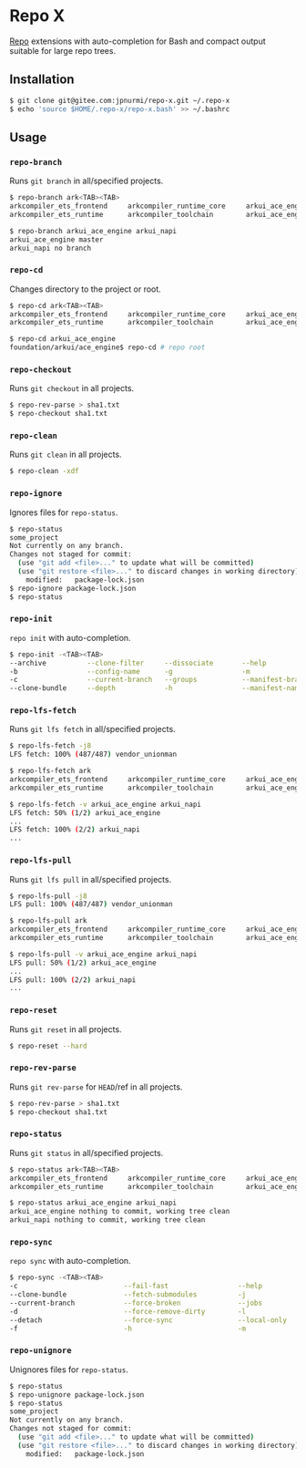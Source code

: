 # Repo X

[Repo](https://source.android.com/docs/setup/reference/repo) extensions with
auto-completion for Bash and compact output suitable for large repo trees.

## Installation

```sh
$ git clone git@gitee.com:jpnurmi/repo-x.git ~/.repo-x
$ echo 'source $HOME/.repo-x/repo-x.bash' >> ~/.bashrc
```

## Usage

### `repo-branch`

Runs `git branch` in all/specified projects.

```sh
$ repo-branch ark<TAB><TAB>
arkcompiler_ets_frontend     arkcompiler_runtime_core     arkui_ace_engine             arkui_advanced_ui_component  arkui_ui_appearance          
arkcompiler_ets_runtime      arkcompiler_toolchain        arkui_ace_engine_lite        arkui_napi                   arkui_ui_lite

$ repo-branch arkui_ace_engine arkui_napi
arkui_ace_engine master
arkui_napi no branch
```

### `repo-cd`

Changes directory to the project or root.

```sh
$ repo-cd ark<TAB><TAB>
arkcompiler_ets_frontend     arkcompiler_runtime_core     arkui_ace_engine             arkui_advanced_ui_component  arkui_ui_appearance          
arkcompiler_ets_runtime      arkcompiler_toolchain        arkui_ace_engine_lite        arkui_napi                   arkui_ui_lite

$ repo-cd arkui_ace_engine
foundation/arkui/ace_engine$ repo-cd # repo root
```

### `repo-checkout`

Runs `git checkout` in all projects.

```sh
$ repo-rev-parse > sha1.txt
$ repo-checkout sha1.txt
```

### `repo-clean`

Runs `git clean` in all projects.

```sh
$ repo-clean -xdf
```

### `repo-ignore`

Ignores files for `repo-status`.

```sh
$ repo-status
some_project
Not currently on any branch.
Changes not staged for commit:
  (use "git add <file>..." to update what will be committed)
  (use "git restore <file>..." to discard changes in working directory)
	modified:   package-lock.json
$ repo-ignore package-lock.json
$ repo-status
```

### `repo-init`

`repo init` with auto-completion.

```sh
$ repo-init -<TAB><TAB>
--archive          --clone-filter     --dissociate       --help             --manifest-url     --no-tags          -q                 --repo-url         --verbose          
-b                 --config-name      -g                 -m                 --mirror           -p                 --quiet            --submodules       
-c                 --current-branch   --groups           --manifest-branch  --no-clone-bundle  --partial-clone    --reference        -u                 
--clone-bundle     --depth            -h                 --manifest-name    --no-repo-verify   --platform         --repo-rev         -v
```

### `repo-lfs-fetch`

Runs `git lfs fetch` in all/specified projects.

```sh
$ repo-lfs-fetch -j8
LFS fetch: 100% (487/487) vendor_unionman
```

```sh
$ repo-lfs-fetch ark
arkcompiler_ets_frontend     arkcompiler_runtime_core     arkui_ace_engine             arkui_advanced_ui_component  arkui_ui_appearance          
arkcompiler_ets_runtime      arkcompiler_toolchain        arkui_ace_engine_lite        arkui_napi                   arkui_ui_lite                

$ repo-lfs-fetch -v arkui_ace_engine arkui_napi
LFS fetch: 50% (1/2) arkui_ace_engine
...
LFS fetch: 100% (2/2) arkui_napi
...
```

### `repo-lfs-pull`

Runs `git lfs pull` in all/specified projects.

```sh
$ repo-lfs-pull -j8
LFS pull: 100% (487/487) vendor_unionman
```

```sh
$ repo-lfs-pull ark
arkcompiler_ets_frontend     arkcompiler_runtime_core     arkui_ace_engine             arkui_advanced_ui_component  arkui_ui_appearance          
arkcompiler_ets_runtime      arkcompiler_toolchain        arkui_ace_engine_lite        arkui_napi                   arkui_ui_lite                

$ repo-lfs-pull -v arkui_ace_engine arkui_napi
LFS pull: 50% (1/2) arkui_ace_engine
...
LFS pull: 100% (2/2) arkui_napi
...
```

### `repo-reset`

Runs `git reset` in all projects.

```sh
$ repo-reset --hard
```

### `repo-rev-parse`

Runs `git rev-parse` for `HEAD`/ref in all projects.

```sh
$ repo-rev-parse > sha1.txt
$ repo-checkout sha1.txt
```

### `repo-status`

Runs `git status` in all/specified projects.

```sh
$ repo-status ark<TAB><TAB>
arkcompiler_ets_frontend     arkcompiler_runtime_core     arkui_ace_engine             arkui_advanced_ui_component  arkui_ui_appearance          
arkcompiler_ets_runtime      arkcompiler_toolchain        arkui_ace_engine_lite        arkui_napi                   arkui_ui_lite

$ repo-status arkui_ace_engine arkui_napi
arkui_ace_engine nothing to commit, working tree clean
arkui_napi nothing to commit, working tree clean
```

### `repo-sync`

`repo sync` with auto-completion.

```sh
$ repo-sync -<TAB><TAB>
-c                          --fail-fast                 --help                      --manifest-name             --no-clone-bundle           --prune                     --smart-sync
--clone-bundle              --fetch-submodules          -j                          --manifest-server-password  --no-manifest-update        -q                          --smart-tag
--current-branch            --force-broken              --jobs                      --manifest-server-username  --no-repo-verify            --quiet                     -t
-d                          --force-remove-dirty        -l                          -n                          --no-tags                   --retry-fetches             -u
--detach                    --force-sync                --local-only                --network-only              --optimized-fetch           -s                          -v
-f                          -h                          -m                          --nmu                       -p                          --skip-hook                 --verbose
```

### `repo-unignore`

Unignores files for `repo-status`.

```sh
$ repo-status
$ repo-unignore package-lock.json
$ repo-status
some_project
Not currently on any branch.
Changes not staged for commit:
  (use "git add <file>..." to update what will be committed)
  (use "git restore <file>..." to discard changes in working directory)
	modified:   package-lock.json
```
